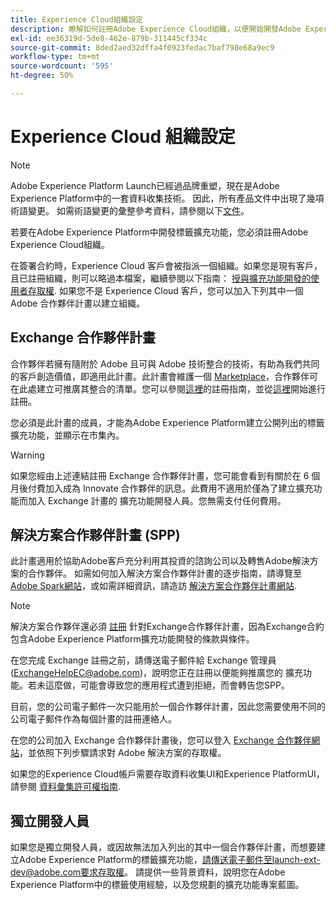 ```yaml
---
title: Experience Cloud組織設定
description: 瞭解如何註冊Adobe Experience Cloud組織，以便開始開發Adobe Experience Platform的擴充功能。
exl-id: ee36319d-5de8-462e-879b-311445cf334c
source-git-commit: 8ded2aed32dffa4f0923fedac7baf798e68a9ec9
workflow-type: tm+mt
source-wordcount: '595'
ht-degree: 50%

---
```


# Experience Cloud 組織設定

>[!NOTE]
>
>Adobe Experience Platform Launch已經過品牌重塑，現在是Adobe Experience Platform中的一套資料收集技術。 因此，所有產品文件中出現了幾項術語變更。 如需術語變更的彙整參考資料，請參閱以下[文件](../../term-updates.md)。

若要在Adobe Experience Platform中開發標籤擴充功能，您必須註冊Adobe Experience Cloud組織。

在簽署合約時，Experience Cloud 客戶會被指派一個組織。如果您是現有客戶，且已註冊組織，則可以略過本檔案，繼續參閱以下指南： [授與擴充功能開發的使用者存取權](./access.md). 如果您不是 Experience Cloud 客戶，您可以加入下列其中一個 Adobe 合作夥伴計畫以建立組織。

## Exchange 合作夥伴計畫

合作夥伴若擁有隨附於 Adobe 且可與 Adobe 技術整合的技術，有助為我們共同的客戶創造價值，即適用此計畫。此計畫會維護一個 [Marketplace](https://www.adobeexchange.com/experiencecloud.html)，合作夥伴可在此處建立可推廣其整合的清單。您可以參閱[這裡](https://partners.adobe.com/tw/exchangeprogram/experiencecloud/reg-guide.html)的註冊指南，並從[這裡](https://partners.adobe.com/tw/exchangeprogram/experiencecloud/prereg.html)開始進行註冊。

您必須是此計畫的成員，才能為Adobe Experience Platform建立公開列出的標籤擴充功能，並顯示在市集內。

>[!WARNING]
>
>如果您經由上述連結註冊 Exchange 合作夥伴計畫，您可能會看到有關於在 6 個月後付費加入成為 Innovate 合作夥伴的訊息。此費用不適用於僅為了建立擴充功能而加入 Exchange 計畫的 擴充功能開發人員。您無需支付任何費用。

## 解決方案合作夥伴計畫 (SPP)

此計畫適用於協助Adobe客戶充分利用其投資的諮詢公司以及轉售Adobe解決方案的合作夥伴。 如需如何加入解決方案合作夥伴計畫的逐步指南，請導覽至 [Adobe Spark網站](https://spark.adobe.com/page/7PKZzIJJjkcDd/)，或如需詳細資訊，請造訪 [解決方案合作夥伴計畫網站](https://solutionpartners.adobe.com/home.html).

>[!NOTE]
>
>解決方案合作夥伴還必須 [註冊](https://partners.adobe.com/tw/exchangeprogram/experiencecloud/prereg.html) 針對Exchange合作夥伴計畫，因為Exchange合約包含Adobe Experience Platform擴充功能開發的條款與條件。
>
>在您完成 Exchange 註冊之前，請傳送電子郵件給 Exchange 管理員 (<ExchangeHelpEC@adobe.com>)，說明您正在註冊以便能夠推廣您的 擴充功能。若未這麼做，可能會導致您的應用程式遭到拒絕，而會轉告您SPP。
>
>目前，您的公司電子郵件一次只能用於一個合作夥伴計畫，因此您需要使用不同的公司電子郵件作為每個計畫的註冊連絡人。

在您的公司加入 Exchange 合作夥伴計畫後，您可以登入 [Exchange 合作夥伴網站](https://partners.adobe.com/tw/exchangeprogram/experiencecloud)，並依照下列步驟請求對 Adobe 解決方案的存取權。

如果您的Experience Cloud帳戶需要存取資料收集UI和Experience PlatformUI，請參閱 [資料彙集許可權指南](../../../collection/permissions.md).

## 獨立開發人員

如果您是獨立開發人員，或因故無法加入列出的其中一個合作夥伴計畫，而想要建立Adobe Experience Platform的標籤擴充功能，請傳送電子郵件至launch-ext-dev@adobe.com要求存取權。 請提供一些背景資料，說明您在Adobe Experience Platform中的標籤使用經驗，以及您規劃的擴充功能專案藍圖。

